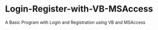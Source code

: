 # Login-Register-with-VB-MSAccess
A Basic Program with Login and Registration using VB and MSAccess
